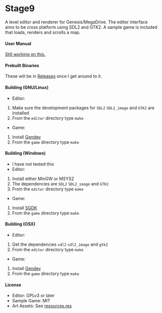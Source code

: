 # Stage9
A level editor and renderer for Genesis/MegaDrive. 
The editor interface aims to be cross platform using SDL2 and GTK2.
A sample game is included that loads, renders and scrolls a map.

#### User Manual
[Still working on this.](doc/MANUAL.md)

#### Prebuilt Binaries
These will be in [Releases](https://github.com/andwn/stage9/releases) once I get around to it.

#### Building (GNU/Linux)
- Editor:

1. Make sure the development packages for `SDL2` `SDL2_image` and `GTK2` are installed
2. From the `editor` directory type `make`

- Game:

1. Install [Gendev](https://github.com/kubilus1/gendev.git)
2. From the `game` directory type `make`

#### Building (Windows)
- I have not tested this
- Editor:

1. Install either MinGW or MSYS2
2. The dependencies are `SDL2` `SDL2_image` and `GTK2`
3. From the `editor` directory type `make`

- Game:

1. Install [SGDK](https://github.com/Stephane-D/SGDK.git)
2. From the `game` directory type `make`

#### Building (OSX)
- Editor:

1. Get the dependencies `sdl2` `sdl2_image` and `gtk2`
2. From the `editor` directory type `make`

- Game:

1. Install [Gendev](https://github.com/kubilus1/gendev.git)
2. From the `game` directory type `make`

#### License
- Editor: GPLv3 or later
- Sample Game: MIT
- Art Assets: See [resources.res](game/res/resources.res)
